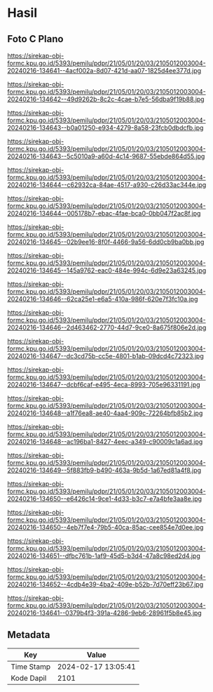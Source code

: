 # Hasil

## Foto C Plano

https://sirekap-obj-formc.kpu.go.id/5393/pemilu/pdpr/21/05/01/20/03/2105012003004-20240216-134641--4acf002a-8d07-421d-aa07-1825d4ee377d.jpg

https://sirekap-obj-formc.kpu.go.id/5393/pemilu/pdpr/21/05/01/20/03/2105012003004-20240216-134642--49d9262b-8c2c-4cae-b7e5-56dba9f19b88.jpg

https://sirekap-obj-formc.kpu.go.id/5393/pemilu/pdpr/21/05/01/20/03/2105012003004-20240216-134643--b0a01250-e934-4279-8a58-23fcb0dbdcfb.jpg

https://sirekap-obj-formc.kpu.go.id/5393/pemilu/pdpr/21/05/01/20/03/2105012003004-20240216-134643--5c5010a9-a60d-4c14-9687-55ebde864d55.jpg

https://sirekap-obj-formc.kpu.go.id/5393/pemilu/pdpr/21/05/01/20/03/2105012003004-20240216-134644--c62932ca-84ae-4517-a930-c26d33ac344e.jpg

https://sirekap-obj-formc.kpu.go.id/5393/pemilu/pdpr/21/05/01/20/03/2105012003004-20240216-134644--005178b7-ebac-4fae-bca0-0bb047f2ac8f.jpg

https://sirekap-obj-formc.kpu.go.id/5393/pemilu/pdpr/21/05/01/20/03/2105012003004-20240216-134645--02b9ee16-8f0f-4466-9a56-6dd0cb9ba0bb.jpg

https://sirekap-obj-formc.kpu.go.id/5393/pemilu/pdpr/21/05/01/20/03/2105012003004-20240216-134645--145a9762-eac0-484e-994c-6d9e23a63245.jpg

https://sirekap-obj-formc.kpu.go.id/5393/pemilu/pdpr/21/05/01/20/03/2105012003004-20240216-134646--62ca25e1-e6a5-410a-986f-620e7f3fc10a.jpg

https://sirekap-obj-formc.kpu.go.id/5393/pemilu/pdpr/21/05/01/20/03/2105012003004-20240216-134646--2d463462-2770-44d7-9ce0-8a675f806e2d.jpg

https://sirekap-obj-formc.kpu.go.id/5393/pemilu/pdpr/21/05/01/20/03/2105012003004-20240216-134647--dc3cd75b-cc5e-4801-b1ab-09dcd4c72323.jpg

https://sirekap-obj-formc.kpu.go.id/5393/pemilu/pdpr/21/05/01/20/03/2105012003004-20240216-134647--dcbf6caf-e495-4eca-8993-705e96331191.jpg

https://sirekap-obj-formc.kpu.go.id/5393/pemilu/pdpr/21/05/01/20/03/2105012003004-20240216-134648--a1f76ea8-ae40-4aa4-909c-72264bfb85b2.jpg

https://sirekap-obj-formc.kpu.go.id/5393/pemilu/pdpr/21/05/01/20/03/2105012003004-20240216-134648--ac196ba1-8427-4eec-a349-c90009c1a6ad.jpg

https://sirekap-obj-formc.kpu.go.id/5393/pemilu/pdpr/21/05/01/20/03/2105012003004-20240216-134649--5f883fb9-b490-463a-9b5d-1a67ed81a4f8.jpg

https://sirekap-obj-formc.kpu.go.id/5393/pemilu/pdpr/21/05/01/20/03/2105012003004-20240216-134650--e6426c14-9ce1-4d33-b3c7-e7a4bfe3aa8e.jpg

https://sirekap-obj-formc.kpu.go.id/5393/pemilu/pdpr/21/05/01/20/03/2105012003004-20240216-134650--4eb7f7e4-79b5-40ca-85ac-cee854e7d0ee.jpg

https://sirekap-obj-formc.kpu.go.id/5393/pemilu/pdpr/21/05/01/20/03/2105012003004-20240216-134651--dfbc761b-1af9-45d5-b3d4-47a8c98ed2d4.jpg

https://sirekap-obj-formc.kpu.go.id/5393/pemilu/pdpr/21/05/01/20/03/2105012003004-20240216-134652--4cdb4e39-4ba2-409e-b52b-7d70eff23b67.jpg

https://sirekap-obj-formc.kpu.go.id/5393/pemilu/pdpr/21/05/01/20/03/2105012003004-20240216-134641--0379b4f3-391a-4286-9eb6-28961f5b8e45.jpg


## Metadata

| Key        | Value               |
| ---------- | ------------------- |
| Time Stamp | 2024-02-17 13:05:41 |
| Kode Dapil | 2101                |



